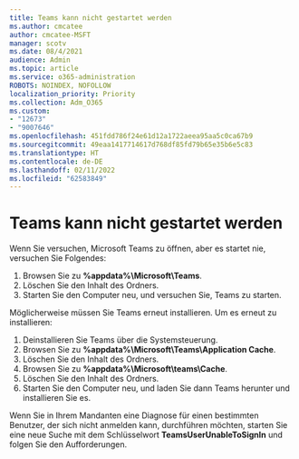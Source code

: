 ```yaml
---
title: Teams kann nicht gestartet werden
ms.author: cmcatee
author: cmcatee-MSFT
manager: scotv
ms.date: 08/4/2021
audience: Admin
ms.topic: article
ms.service: o365-administration
ROBOTS: NOINDEX, NOFOLLOW
localization_priority: Priority
ms.collection: Adm_O365
ms.custom:
- "12673"
- "9007646"
ms.openlocfilehash: 451fdd786f24e61d12a1722aeea95aa5c0ca67b9
ms.sourcegitcommit: 49eaa1417714617d768df85fd79b65e35b6e5c83
ms.translationtype: HT
ms.contentlocale: de-DE
ms.lasthandoff: 02/11/2022
ms.locfileid: "62583849"
---
```

# <a name="teams-doesnt-launch"></a>Teams kann nicht gestartet werden

Wenn Sie versuchen, Microsoft Teams zu öffnen, aber es startet nie, versuchen Sie Folgendes:

1. Browsen Sie zu **%appdata%\Microsoft\Teams**.
1. Löschen Sie den Inhalt des Ordners.
1. Starten Sie den Computer neu, und versuchen Sie, Teams zu starten.

Möglicherweise müssen Sie Teams erneut installieren. Um es erneut zu installieren:

1. Deinstallieren Sie Teams über die Systemsteuerung.
1. Browsen Sie zu **%appdata%\Microsoft\Teams\Application Cache**.
1. Löschen Sie den Inhalt des Ordners.
1. Browsen Sie zu **%appdata%\Microsoft\teams\Cache**.
1. Löschen Sie den Inhalt des Ordners.
1. Starten Sie den Computer neu, und laden Sie dann Teams herunter und installieren Sie es.

Wenn Sie in Ihrem Mandanten eine Diagnose für einen bestimmten Benutzer, der sich nicht anmelden kann, durchführen möchten, starten Sie eine neue Suche mit dem Schlüsselwort **TeamsUserUnableToSignIn** und folgen Sie den Aufforderungen.